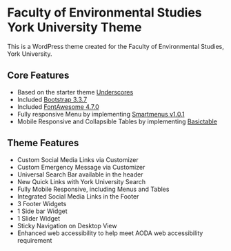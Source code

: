 # Faculty of Environmental Studies York University Theme

This is a WordPress theme created for the Faculty of Environmental Studies, York University.

## Core Features

* Based on the starter theme [Underscores](https://github.com/Automattic/_s)
* Included [Bootstrap 3.3.7](https://github.com/twbs/bootstrap#quick-start)
* Included [FontAwesome 4.7.0](http://fontawesome.io/) 
* Fully responsive Menu by implementing [Smartmenus v1.0.1](https://github.com/vadikom/smartmenus)
* Mobile Responsive and Collapsible Tables by implementing [Basictable](https://github.com/jerrylow/basictable)

## Theme Features

* Custom Social Media Links via Customizer
* Custom Emergency Message via Customizer
* Universal Search Bar available in the header
* New Quick Links with York University Search 
* Fully Mobile Responsive, including Menus and Tables
* Integrated Social Media Links in the Footer
* 3 Footer Widgets
* 1 Side bar Widget
* 1 Slider Widget 
* Sticky Navigation on Desktop View
* Enhanced web accessibility to help meet AODA web accessibility requirement
